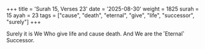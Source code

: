 +++
title = 'Surah 15, Verses 23'
date = '2025-08-30'
weight = 1825
surah = 15
ayah = 23
tags = ["cause", "death", "eternal", "give", "life", "successor", "surely"]
+++

Surely it is We Who give life and cause death. And We are the ˹Eternal˺ Successor.